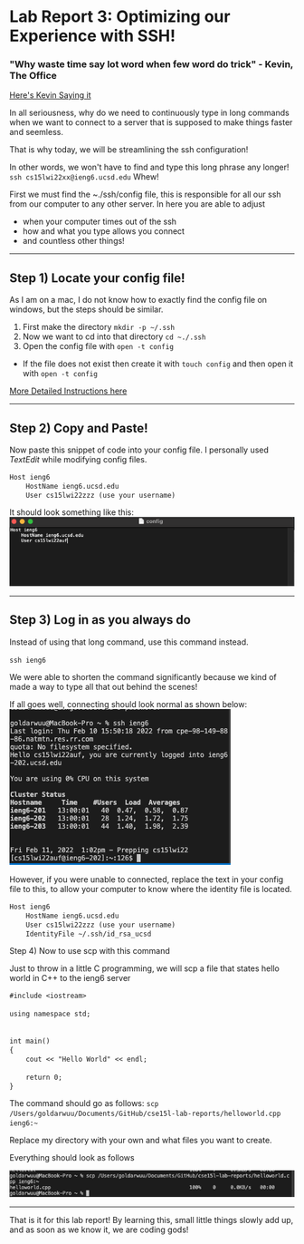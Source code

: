 # Lab Report 3: Optimizing our Experience with SSH! 

### "Why waste time say lot word when few word do trick" - Kevin, The Office
[Here's Kevin Saying it](https://www.youtube.com/watch?v=VvPaEsuz-tY) 

In all seriousness, why do we need to continuously type in long commands when we want to connect to a server that is supposed to make things faster and seemless. 

That is why today, we will be streamlining the ssh configuration! 

In other words, we won't have to find and type this long phrase any longer!
`ssh cs15lwi22xx@ieng6.ucsd.edu` Whew! 


First we must find the ~./ssh/config file, this is responsible for all our ssh from our computer to any other server. In here you are able to adjust 
- when your computer times out of the ssh 
- how and what you type allows you connect 
- and countless other things! 

---

## Step 1) Locate your config file! 

As I am on a mac, I do not know how to exactly find the config file on windows, but the steps should be similar. 

1) First make the directory
`mkdir -p ~/.ssh`
2) Now we want to cd into that directory 
`cd ~./.ssh `
3) Open the config file with `open -t config`
- If the file does not exist then create it with `touch config` and then open it with `open -t config` 


[More Detailed Instructions here](https://stackoverflow.com/questions/54133300/how-to-access-and-modify-a-ssh-file-on-mac)

---

## Step 2) Copy and Paste! 

Now paste this snippet of code into your config file. I personally used *TextEdit* while modifying config files. 

```
Host ieng6
    HostName ieng6.ucsd.edu
    User cs15lwi22zzz (use your username)
```

It should look something like this: 
![image](sshconfig2.png)

---

## Step 3) Log in as you always do 

Instead of using that long command, use this command instead. 

`ssh ieng6`

We were able to shorten the command significantly because we kind of made a way to type all that out behind the scenes! 

If all goes well, connecting should look normal as shown below: 
![image](connectingwithieng.png)

However, if you were unable to connected, replace the text in your config file to this, to allow your computer to know where the identity file is located. 
```
Host ieng6
    HostName ieng6.ucsd.edu
    User cs15lwi22zzz (use your username)
    IdentityFile ~/.ssh/id_rsa_ucsd
```

Step 4) Now to use scp with this command 

Just to throw in a little C programming, we will scp a file that states hello world in C++ to the ieng6 server 


```
#include <iostream> 

using namespace std; 


int main() 
{
    cout << "Hello World" << endl; 

    return 0; 
}
```

The command should go as follows: 
`scp /Users/goldarwuu/Documents/GitHub/cse15l-lab-reports/helloworld.cpp ieng6:~`

Replace my directory with your own and what files you want to create. 

Everything should look as follows 

![image](copyingcpphelloworld.png)

---

That is it for this lab report! By learning this, small little things slowly add up, and as soon as we know it, we are coding gods! 
